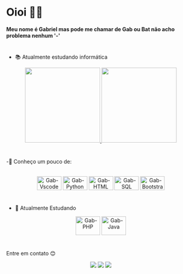 
  
  # Oioi 👋😁 

  #### Meu nome é Gabriel mas pode me chamar de Gab ou Bat não acho problema nenhum '-'     
  
 #

</div>

- 📚 Atualmente estudando informática

<div align=center>
  <a href="https://github.com/Batathin">
  <img height= "200em" src= "https://github-readme-stats.vercel.app/api?username=Batathin&show_icons=true&theme=catppuccin_mocha&include_all_commits=true" />
  <img height= "200em" src= "https://github-readme-stats.vercel.app/api/top-langs/?username=Batathin&layout=compact&langs_count=16&theme=catppuccin_mocha" />
  </a>
</div>

# 
-🧠 Conheço um pouco de:
<div style="display: inline_block" align=center> <br>
  <img align="center" alt="Gab-Vscode" height="37" width="65" src="https://cdn.jsdelivr.net/gh/devicons/devicon@latest/icons/vscode/vscode-original.svg" />
  <img align="center" alt="Gab-Python" height="37" width="65" src="https://cdn.jsdelivr.net/gh/devicons/devicon@latest/icons/python/python-original.svg" />
  <img align="center" alt="Gab-HTML" height="37" width="65" src="https://cdn.jsdelivr.net/gh/devicons/devicon@latest/icons/html5/html5-plain.svg" />
  <img align="center" alt="Gab-SQL" height="37" width="65" src="https://cdn.jsdelivr.net/gh/devicons/devicon@latest/icons/mysql/mysql-original.svg" />
  <img align="center" alt="Gab-Bootstrap" height="37" width="65" src="https://cdn.jsdelivr.net/gh/devicons/devicon@latest/icons/bootstrap/bootstrap-original.svg" />  
</div>

#

- 🌱 Atualmente Estudando
 <div style="display: inline_block" align=center>
    <img align="center" alt="Gab-PHP" height="50" width="65" src="https://cdn.jsdelivr.net/gh/devicons/devicon@latest/icons/php/php-original.svg" />
    <img align="center" alt="Gab-Java" height="50" width="65" src="https://cdn.jsdelivr.net/gh/devicons/devicon@latest/icons/java/java-original.svg" />
  </div>

  #

  Entre em contato 😊
<div align=center>
  <a href= "mailto:Batathin@gmail.com" target="_blank"><img src="https://img.shields.io/badge/Gmail-D14836?style=for-the-badge&logo=gmail&logoColor=white" target="_blank"></a>
  <a href= "instagram.com/biel_monteiru" target="_blank"><img src="https://img.shields.io/badge/Instagram-%23E4405F.svg?style=for-the-badge&logo=Instagram&logoColor=white" target="_blank"></a>
  <a href= "t.me/Batathin" target="_blank"><img src="https://img.shields.io/badge/Telegram-2CA5E0?style=for-the-badge&logo=telegram&logoColor=white" target="_blank"></a>
</div>

#
